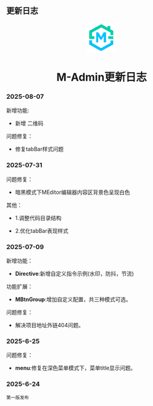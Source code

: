 ## 更新日志

<div align="center">
    <img style="width: 80px;height: 80px" src="/src/assets/logo.png"/>
    <h1>M-Admin更新日志</h1>
</div>

### 2025-08-07

新增功能:

- 新增 二维码

问题修复：

- 修复tabBar样式问题

### 2025-07-31

问题修复：

- 暗黑模式下MEditor编辑器内容区背景色呈现白色

其他：

- 1.调整代码目录结构

- 2.优化tabBar表现样式

### 2025-07-09

新增功能：

- **Directive**:新增自定义指令示例(水印，防抖，节流)

功能扩展：

- **MBtnGroup**:增加自定义配置，共三种模式可选。

问题修复：

- 解决项目地址外链404问题。

### 2025-6-25

问题修复：

- **menu**:修复在深色菜单模式下，菜单title显示问题。

### 2025-6-24

    第一版发布

